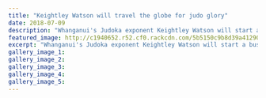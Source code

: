 ```yaml
---
title: "Keightley Watson will travel the globe for judo glory"
date: 2018-07-09
description: "Whanganui's Judoka exponent Keightley Watson will start a busy six months of competition & training..."
featured_image: http://c1940652.r52.cf0.rackcdn.com/5b5150c9b8d39a4129000715/Keightley--full-photo.gif
excerpt: "Whanganui's Judoka exponent Keightley Watson will start a busy six months of competition and training, first in Hong Kong on Saturday."
gallery_image_1: 
gallery_image_2: 
gallery_image_3: 
gallery_image_4: 
gallery_image_5: 
---
```

